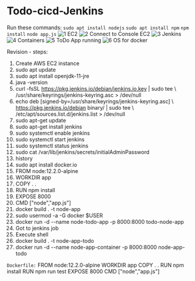 # Todo-cicd-Jenkins

Run these commands:
`sudo apt install nodejs`
`sudo apt install npm`
`npm install`
`node app.js`
![1 EC2](https://github.com/ShivanshChopra12/CI-CD---Jenkins-integration--ToDo/assets/102555294/dc78222b-eeef-4f44-b99a-97fa28e79ac5)
![2 Connect to Console EC2](https://github.com/ShivanshChopra12/CI-CD---Jenkins-integration--ToDo/assets/102555294/54a4eb8f-594b-4f1f-929a-9443288abdef)
![3 Jenkins](https://github.com/ShivanshChopra12/CI-CD---Jenkins-integration--ToDo/assets/102555294/124fb2d2-e41b-41f1-abe4-6574f6664306)
![4 Containers](https://github.com/ShivanshChopra12/CI-CD---Jenkins-integration--ToDo/assets/102555294/7c0e7519-7d1e-46eb-94f6-25ad03389a27)
![5 ToDo App running](https://github.com/ShivanshChopra12/CI-CD---Jenkins-integration--ToDo/assets/102555294/1c283f0d-f4ab-4b17-a934-b0b0eed633c0)
![6 OS for docker](https://github.com/ShivanshChopra12/CI-CD---Jenkins-integration--ToDo/assets/102555294/1b7a5fea-d669-4703-b512-70d3703e4594)



Revision - steps:
1)	Create AWS EC2 instance
2)	sudo apt update
3)	sudo apt install openjdk-11-jre
4)	java -version
5)	curl -fsSL https://pkg.jenkins.io/debian/jenkins.io.key | sudo tee \   /usr/share/keyrings/jenkins-keyring.asc > /dev/null 
6)	echo deb [signed-by=/usr/share/keyrings/jenkins-keyring.asc] \   https://pkg.jenkins.io/debian binary/ | sudo tee \   /etc/apt/sources.list.d/jenkins.list > /dev/null
7)	 sudo apt-get update 
8)	 sudo apt-get install jenkins
9)	 sudo systemctl enable jenkins
10)	 sudo systemctl start jenkins
11)	 sudo systemctl status jenkins
12)	 sudo cat /var/lib/jenkins/secrets/initialAdminPassword
13)	 history
14)	 sudo apt install docker.io
15)	 FROM node:12.2.0-alpine
16)	 WORKDIR app
17)	 COPY . .
18)	 RUN npm install
19)	 EXPOSE 8000
20)	 CMD ["node","app.js"]
21)	 docker build . -t node-app
22)	 sudo usermod -a -G docker $USER
23)	 docker run -d --name node-todo-app -p 8000:8000 todo-node-app
24)	 Got to jenkins job
25)	 Execute shell 
26)	 docker build . -t node-app-todo
27)	 docker run -d --name node-app-container -p 8000:8000 node-app-todo

`Dockerfile:`
FROM node:12.2.0-alpine
WORKDIR app
COPY . .
RUN npm install
RUN npm run test
EXPOSE 8000
CMD ["node","app.js"]


